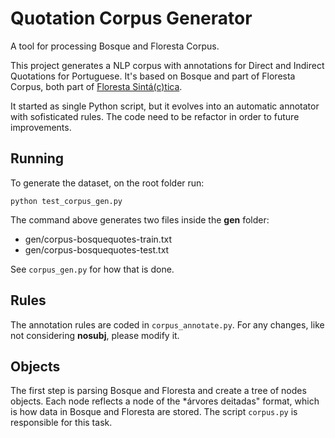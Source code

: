 # Quotation Corpus Generator

A tool for processing Bosque and Floresta Corpus.

This project generates a NLP corpus with annotations for Direct and Indirect Quotations for Portuguese. It's based on Bosque and part of Floresta Corpus, both part of [Floresta Sintá(c)tica](http://).

It started as single Python script, but it evolves into an automatic annotator with sofisticated rules. The code need to be refactor in order to future improvements.

## Running

To generate the dataset, on the root folder run:

```
python test_corpus_gen.py
```

The command above generates two files inside the **gen** folder:

* gen/corpus-bosquequotes-train.txt
* gen/corpus-bosquequotes-test.txt

See `corpus_gen.py` for how that is done.

## Rules

The annotation rules are coded in `corpus_annotate.py`. For any changes, like not considering **nosubj**, please modify it.

## Objects

The first step is parsing Bosque and Floresta and create a tree of nodes objects. Each node reflects a node of the *árvores deitadas" format, which is how data in Bosque and Floresta are stored. The script `corpus.py` is responsible for this task.